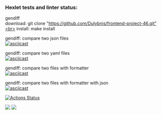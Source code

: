 ### Hexlet tests and linter status:
gendiff<br>
download: git clone "https://github.com/Dulybnis/frontend-project-46.git"<br>
install: make install<br>

gendiff: compare two json files<br>
[![asciicast](https://asciinema.org/a/jl7xuSlBGrudZ9ZvOhdyvNHUR.svg)](https://asciinema.org/a/jl7xuSlBGrudZ9ZvOhdyvNHUR)<br>

gendiff: compare two yaml files<br>
[![asciicast](https://asciinema.org/a/keYqcNrYSXsOjQou1IGvet3JK.svg)](https://asciinema.org/a/keYqcNrYSXsOjQou1IGvet3JK)<br>

gendiff: compare two files with formatter<br>
[![asciicast](https://asciinema.org/a/a3VnC1rHlOa4WAxoOlkHOcpeF.svg)](https://asciinema.org/a/a3VnC1rHlOa4WAxoOlkHOcpeF)<br>

gendiff: compare two files with formatter with json<br>
[![asciicast](https://asciinema.org/a/xwPapLT61FePChsQUAqkRR2Dq.svg)](https://asciinema.org/a/xwPapLT61FePChsQUAqkRR2Dq)<br>

[![Actions Status](https://github.com/Dulybnis/frontend-project-46/workflows/hexlet-check/badge.svg)](https://github.com/Dulybnis/frontend-project-46/actions)

<a href="https://codeclimate.com/github/Dulybnis/frontend-project-46/maintainability"><img src="https://api.codeclimate.com/v1/badges/1803038de0989bc0f2bc/maintainability" /></a>
<a href="https://codeclimate.com/github/Dulybnis/frontend-project-46/test_coverage"><img src="https://api.codeclimate.com/v1/badges/1803038de0989bc0f2bc/test_coverage" /></a>